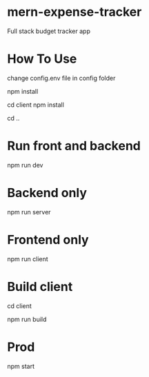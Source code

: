 # mern-expense-tracker
Full stack budget tracker app

# How To Use

change config.env file in config folder

 npm install
 
 cd client npm install
 
 cd ..
 
 # Run front and backend
 
 npm run dev
 
 # Backend only
 
 npm run server
 
 # Frontend only
 
 npm run client
 
 # Build client
 
 cd client
 
 npm run build
 
 # Prod
 
 npm start
